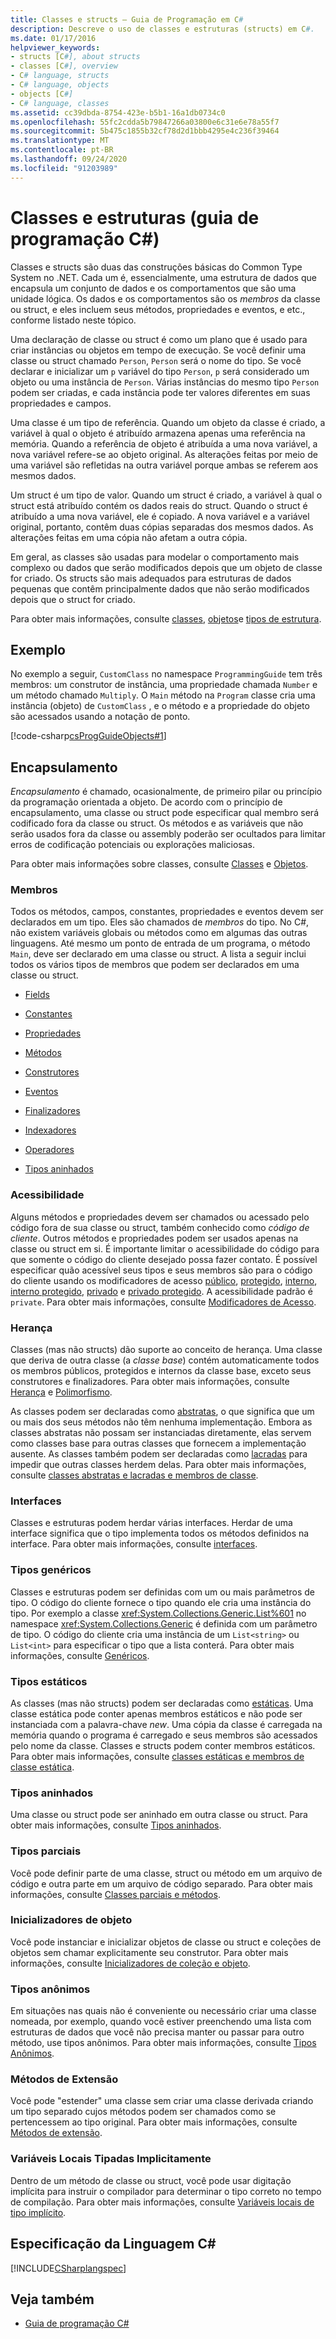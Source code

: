 ```yaml
---
title: Classes e structs – Guia de Programação em C#
description: Descreve o uso de classes e estruturas (structs) em C#.
ms.date: 01/17/2016
helpviewer_keywords:
- structs [C#], about structs
- classes [C#], overview
- C# language, structs
- C# language, objects
- objects [C#]
- C# language, classes
ms.assetid: cc39dbda-8754-423e-b5b1-16a1db0734c0
ms.openlocfilehash: 55fc2cdda5b79847266a03800e6c31e6e78a55f7
ms.sourcegitcommit: 5b475c1855b32cf78d2d1bbb4295e4c236f39464
ms.translationtype: MT
ms.contentlocale: pt-BR
ms.lasthandoff: 09/24/2020
ms.locfileid: "91203989"
---
```

# <a name="classes-and-structs-c-programming-guide"></a>Classes e estruturas (guia de programação C#)

Classes e structs são duas das construções básicas do Common Type System no .NET. Cada um é, essencialmente, uma estrutura de dados que encapsula um conjunto de dados e os comportamentos que são uma unidade lógica. Os dados e os comportamentos são os *membros* da classe ou struct, e eles incluem seus métodos, propriedades e eventos, e etc., conforme listado neste tópico.  
  
 Uma declaração de classe ou struct é como um plano que é usado para criar instâncias ou objetos em tempo de execução. Se você definir uma classe ou struct chamado `Person`, `Person` será o nome do tipo. Se você declarar e inicializar um `p` variável do tipo `Person`, `p` será considerado um objeto ou uma instância de `Person`. Várias instâncias do mesmo tipo `Person` podem ser criadas, e cada instância pode ter valores diferentes em suas propriedades e campos.  
  
 Uma classe é um tipo de referência. Quando um objeto da classe é criado, a variável à qual o objeto é atribuído armazena apenas uma referência na memória. Quando a referência de objeto é atribuída a uma nova variável, a nova variável refere-se ao objeto original. As alterações feitas por meio de uma variável são refletidas na outra variável porque ambas se referem aos mesmos dados.  
  
 Um struct é um tipo de valor. Quando um struct é criado, a variável à qual o struct está atribuído contém os dados reais do struct. Quando o struct é atribuído a uma nova variável, ele é copiado. A nova variável e a variável original, portanto, contêm duas cópias separadas dos mesmos dados. As alterações feitas em uma cópia não afetam a outra cópia.  
  
 Em geral, as classes são usadas para modelar o comportamento mais complexo ou dados que serão modificados depois que um objeto de classe for criado. Os structs são mais adequados para estruturas de dados pequenas que contêm principalmente dados que não serão modificados depois que o struct for criado.  
  
 Para obter mais informações, consulte [classes](./classes.md), [objetos](./objects.md)e [tipos de estrutura](../../language-reference/builtin-types/struct.md).  
  
## <a name="example"></a>Exemplo  

 No exemplo a seguir, `CustomClass` no namespace `ProgrammingGuide` tem três membros: um construtor de instância, uma propriedade chamada `Number` e um método chamado `Multiply`. O `Main` método na `Program` classe cria uma instância (objeto) de `CustomClass` , e o método e a propriedade do objeto são acessados usando a notação de ponto.
  
 [!code-csharp[csProgGuideObjects#1](../../../../samples/snippets/csharp/programming-guide/classes-and-structs/class1.cs#1)]  
  
## <a name="encapsulation"></a>Encapsulamento  

 *Encapsulamento* é chamado, ocasionalmente, de primeiro pilar ou princípio da programação orientada a objeto. De acordo com o princípio de encapsulamento, uma classe ou struct pode especificar qual membro será codificado fora da classe ou struct. Os métodos e as variáveis que não serão usados fora da classe ou assembly poderão ser ocultados para limitar erros de codificação potenciais ou explorações maliciosas.  
  
 Para obter mais informações sobre classes, consulte [Classes](./classes.md) e [Objetos](./objects.md).  
  
### <a name="members"></a>Membros  

 Todos os métodos, campos, constantes, propriedades e eventos devem ser declarados em um tipo. Eles são chamados de *membros* do tipo. No C#, não existem variáveis globais ou métodos como em algumas das outras linguagens. Até mesmo um ponto de entrada de um programa, o método `Main`, deve ser declarado em uma classe ou struct. A lista a seguir inclui todos os vários tipos de membros que podem ser declarados em uma classe ou struct.  
  
- [Fields](./fields.md)  
  
- [Constantes](./constants.md)  
  
- [Propriedades](./properties.md)  
  
- [Métodos](./methods.md)  
  
- [Construtores](./constructors.md)  
  
- [Eventos](../events/index.md)  
  
- [Finalizadores](./destructors.md)  
  
- [Indexadores](../indexers/index.md)  
  
- [Operadores](../../language-reference/operators/index.md)  
  
- [Tipos aninhados](./nested-types.md)  
  
### <a name="accessibility"></a>Acessibilidade  

 Alguns métodos e propriedades devem ser chamados ou acessado pelo código fora de sua classe ou struct, também conhecido como *código de cliente*. Outros métodos e propriedades podem ser usados apenas na classe ou struct em si. É importante limitar o acessibilidade do código para que somente o código do cliente desejado possa fazer contato. É possível especificar quão acessível seus tipos e seus membros são para o código do cliente usando os modificadores de acesso [público](../../language-reference/keywords/public.md), [protegido](../../language-reference/keywords/protected.md), [interno](../../language-reference/keywords/internal.md), [interno protegido](../../language-reference/keywords/protected-internal.md), [privado](../../language-reference/keywords/private.md) e [privado protegido](../../language-reference/keywords/private-protected.md). A acessibilidade padrão é `private`. Para obter mais informações, consulte [Modificadores de Acesso](./access-modifiers.md).  
  
### <a name="inheritance"></a>Herança  

 Classes (mas não structs) dão suporte ao conceito de herança. Uma classe que deriva de outra classe (a *classe base*) contém automaticamente todos os membros públicos, protegidos e internos da classe base, exceto seus construtores e finalizadores. Para obter mais informações, consulte [Herança](./inheritance.md) e [Polimorfismo](./polymorphism.md).  
  
 As classes podem ser declaradas como [abstratas](../../language-reference/keywords/abstract.md), o que significa que um ou mais dos seus métodos não têm nenhuma implementação. Embora as classes abstratas não possam ser instanciadas diretamente, elas servem como classes base para outras classes que fornecem a implementação ausente. As classes também podem ser declaradas como [lacradas](../../language-reference/keywords/sealed.md) para impedir que outras classes herdem delas. Para obter mais informações, consulte [classes abstratas e lacradas e membros de classe](./abstract-and-sealed-classes-and-class-members.md).  
  
### <a name="interfaces"></a>Interfaces  

 Classes e estruturas podem herdar várias interfaces. Herdar de uma interface significa que o tipo implementa todos os métodos definidos na interface. Para obter mais informações, consulte [interfaces](../interfaces/index.md).  
  
### <a name="generic-types"></a>Tipos genéricos  

 Classes e estruturas podem ser definidas com um ou mais parâmetros de tipo. O código do cliente fornece o tipo quando ele cria uma instância do tipo. Por exemplo a classe <xref:System.Collections.Generic.List%601> no namespace <xref:System.Collections.Generic> é definida com um parâmetro de tipo. O código do cliente cria uma instância de um `List<string>` ou `List<int>` para especificar o tipo que a lista conterá. Para obter mais informações, consulte [Genéricos](../generics/index.md).  
  
### <a name="static-types"></a>Tipos estáticos  

 As classes (mas não structs) podem ser declaradas como [estáticas](../../language-reference/keywords/static.md). Uma classe estática pode conter apenas membros estáticos e não pode ser instanciada com a palavra-chave *new*. Uma cópia da classe é carregada na memória quando o programa é carregado e seus membros são acessados pelo nome da classe. Classes e structs podem conter membros estáticos. Para obter mais informações, consulte [classes estáticas e membros de classe estática](./static-classes-and-static-class-members.md).  
  
### <a name="nested-types"></a>Tipos aninhados  

 Uma classe ou struct pode ser aninhado em outra classe ou struct. Para obter mais informações, consulte [Tipos aninhados](./nested-types.md).  
  
### <a name="partial-types"></a>Tipos parciais  

 Você pode definir parte de uma classe, struct ou método em um arquivo de código e outra parte em um arquivo de código separado. Para obter mais informações, consulte [Classes parciais e métodos](./partial-classes-and-methods.md).  
  
### <a name="object-initializers"></a>Inicializadores de objeto  

 Você pode instanciar e inicializar objetos de classe ou struct e coleções de objetos sem chamar explicitamente seu construtor. Para obter mais informações, consulte [Inicializadores de coleção e objeto](./object-and-collection-initializers.md).  
  
### <a name="anonymous-types"></a>Tipos anônimos  

 Em situações nas quais não é conveniente ou necessário criar uma classe nomeada, por exemplo, quando você estiver preenchendo uma lista com estruturas de dados que você não precisa manter ou passar para outro método, use tipos anônimos. Para obter mais informações, consulte [Tipos Anônimos](./anonymous-types.md).  
  
### <a name="extension-methods"></a>Métodos de Extensão  

 Você pode "estender" uma classe sem criar uma classe derivada criando um tipo separado cujos métodos podem ser chamados como se pertencessem ao tipo original. Para obter mais informações, consulte [Métodos de extensão](./extension-methods.md).  
  
### <a name="implicitly-typed-local-variables"></a>Variáveis Locais Tipadas Implicitamente  

 Dentro de um método de classe ou struct, você pode usar digitação implícita para instruir o compilador para determinar o tipo correto no tempo de compilação. Para obter mais informações, consulte [Variáveis locais de tipo implícito](./implicitly-typed-local-variables.md).  
  
## <a name="c-language-specification"></a>Especificação da Linguagem C#  

 [!INCLUDE[CSharplangspec](~/includes/csharplangspec-md.md)]  
  
## <a name="see-also"></a>Veja também

- [Guia de programação C#](../index.md)
